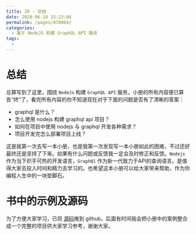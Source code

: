 ```yaml
---
title: 20 - 总结
date: 2020-06-18 15:23:04
permalink: /pages/878904/
categories:
  - 基于 NodeJS 构建 GraphQL API 服务
tags:
  - 
---
```

# 总结

总算写到了这里，围绕 `NodeJs` 构建 `GraphQL API` 服务，小册的所有内容便已算告“终”了，看完所有内容的你不知道现在对于下面的问题是否有了清晰的答案：

*   graphql 是什么？
*   怎么使用 nodejs 构建 graphql api 项目？
*   如何在项目中使用 nodejs 与 graphql 开发各种需求？
*   项目开发完怎么部署项目上线？

这是我第一次去写一本小册，也是我第一次发现写一本小册如此的困难，不过还好最终还是坚持了下来。如果有什么问题或反馈我一定会及时修正和反馈。`Nodejs` 作为当下炽手可热的开发语言，`GraphQl` 作为新一代致力于API的查询语言。是值得大家去投入时间和精力去学习的。也希望这本小册可以给大家带来帮助，作为你编程人生中的一块垫脚石。

# 书中的示例及源码

为了方便大家学习，已将 [源码](https://github.com/push-over/egg-example)推到 github，后面有时间我会把小册中的案例整合成一个完整的项目供大家学习参考，谢谢大家。